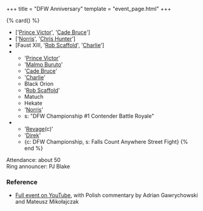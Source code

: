 +++
title = "DFW Anniversary"
template = "event_page.html"
+++

{% card() %}
- ['[Prince Victor](@/w/vic-golden.md)', '[Cade Bruce](@/w/mister-z.md)']
- ['[Norris](@/w/isnorr.md)', '[Chris Hunter](@/w/chris-hunter.md)']
- [Faust XIII, '[Rob Scaffold](@/w/rob-scaffold.md)', '[Charlie](@/w/madman-charlie.md)']
- - '[Prince Victor](@/w/vic-golden.md)'
  - '[Malmo Buruto](@/w/malmo-buruto.md)'
  - '[Cade Bruce](@/w/mister-z.md)'
  - '[Charlie](@/w/madman-charlie.md)'
  - Black Orion
  - '[Rob Scaffold](@/w/rob-scaffold.md)'
  - Matuch
  - Hekate
  - '[Norris](@/w/isnorr.md)'
  - s: "DFW Championship #1 Contender Battle Royale"
- - '[Revage](@/w/rafael-kid.md)(c)'
  - '[Direk](@/w/direk.md)'
  - {c: DFW Championship, s: Falls Count Anywhere Street Fight}
{% end %}

Attendance: about 50 \
Ring announcer: PJ Blake

### Reference

* [Full event on YouTube](https://www.youtube.com/watch?v=L_RpLlqJchY), with Polish commentary by Adrian Gawrychowski and Mateusz Mikołajczak
